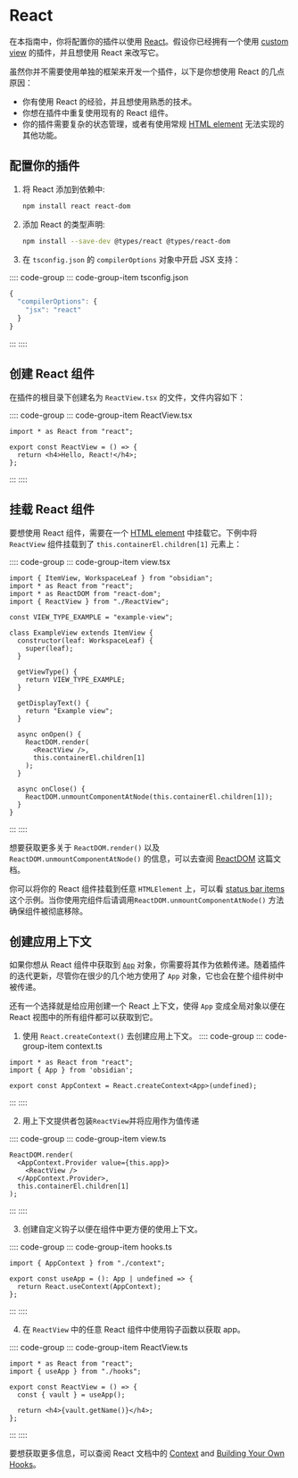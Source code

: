 # React

在本指南中，你将配置你的插件以使用 [React](https://reactjs.org/)。假设你已经拥有一个使用 [custom view](../guides/custom-views.md) 的插件，并且想使用 React 来改写它。

虽然你并不需要使用单独的框架来开发一个插件，以下是你想使用 React 的几点原因：

- 你有使用 React 的经验，并且想使用熟悉的技术。
- 你想在插件中重复使用现有的 React 组件。
- 你的插件需要复杂的状态管理，或者有使用常规 [HTML element](../guides/html-elements.md) 无法实现的其他功能。

## 配置你的插件

1. 将 React 添加到依赖中:

   ```bash
   npm install react react-dom
   ```

2. 添加 React 的类型声明:

   ```bash
   npm install --save-dev @types/react @types/react-dom
   ```

3. 在 `tsconfig.json` 的 `compilerOptions` 对象中开启 JSX 支持：

:::: code-group
::: code-group-item tsconfig.json
```ts
{
  "compilerOptions": {
    "jsx": "react"
  }
}
```
:::
::::

## 创建 React 组件

在插件的根目录下创建名为 `ReactView.tsx` 的文件，文件内容如下：


:::: code-group
::: code-group-item ReactView.tsx
```tsx
import * as React from "react";

export const ReactView = () => {
  return <h4>Hello, React!</h4>;
};
```
:::
::::

## 挂载 React 组件

要想使用 React 组件，需要在一个 [HTML element](../guides/html-elements.md) 中挂载它。下例中将 `ReactView` 组件挂载到了 `this.containerEl.children[1]` 元素上：

:::: code-group
::: code-group-item view.tsx
```tsx {2-4,22-25,29}
import { ItemView, WorkspaceLeaf } from "obsidian";
import * as React from "react";
import * as ReactDOM from "react-dom";
import { ReactView } from "./ReactView";

const VIEW_TYPE_EXAMPLE = "example-view";

class ExampleView extends ItemView {
  constructor(leaf: WorkspaceLeaf) {
    super(leaf);
  }

  getViewType() {
    return VIEW_TYPE_EXAMPLE;
  }

  getDisplayText() {
    return "Example view";
  }

  async onOpen() {
    ReactDOM.render(
      <ReactView />,
      this.containerEl.children[1]
    );
  }

  async onClose() {
    ReactDOM.unmountComponentAtNode(this.containerEl.children[1]);
  }
}
```
:::
::::

想要获取更多关于 `ReactDOM.render()` 以及 `ReactDOM.unmountComponentAtNode()` 的信息，可以去查阅
 [ReactDOM](https://reactjs.org/docs/react-dom.html) 这篇文档。

你可以将你的 React 组件挂载到任意 `HTMLElement` 上，可以看 [status bar items](../guides/status-bar.md) 这个示例。当你使用完组件后请调用`ReactDOM.unmountComponentAtNode()` 方法确保组件被彻底移除。

## 创建应用上下文

如果你想从 React 组件中获取到 [`App`](../api/classes/App.md) 对象，你需要将其作为依赖传递。随着插件的迭代更新，尽管你在很少的几个地方使用了 `App` 对象，它也会在整个组件树中被传递。

还有一个选择就是给应用创建一个 React 上下文，使得 `App` 变成全局对象以便在 React 视图中的所有组件都可以获取到它。

1. 使用 `React.createContext()` 去创建应用上下文。
:::: code-group
::: code-group-item context.ts
```tsx
import * as React from "react";
import { App } from 'obsidian';

export const AppContext = React.createContext<App>(undefined);
```
:::
::::

2. 用上下文提供者包装`ReactView`并将应用作为值传递

:::: code-group
::: code-group-item view.ts
```tsx
ReactDOM.render(
  <AppContext.Provider value={this.app}>
    <ReactView />
  </AppContext.Provider>,
  this.containerEl.children[1]
);
```
:::
::::

3. 创建自定义钩子以便在组件中更方便的使用上下文。

:::: code-group
::: code-group-item hooks.ts
```tsx
import { AppContext } from "./context";

export const useApp = (): App | undefined => {
  return React.useContext(AppContext);
};
```
:::
::::

4. 在 `ReactView` 中的任意 React 组件中使用钩子函数以获取 app。

:::: code-group
::: code-group-item ReactView.ts
```tsx
import * as React from "react";
import { useApp } from "./hooks";

export const ReactView = () => {
  const { vault } = useApp();

  return <h4>{vault.getName()}</h4>;
};
```
:::
::::

要想获取更多信息，可以查阅 React 文档中的 [Context](https://reactjs.org/docs/context.html) and [Building Your Own Hooks](https://reactjs.org/docs/hooks-custom.html)。
